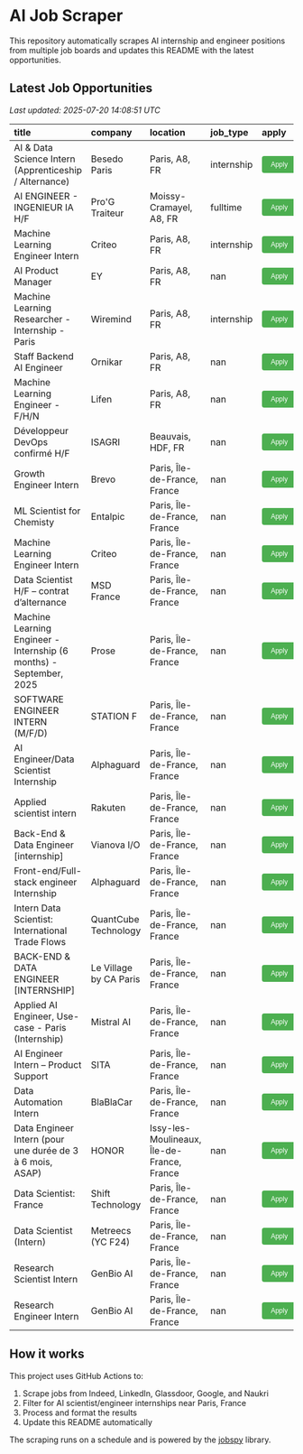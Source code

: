 # AI Job Scraper

This repository automatically scrapes AI internship and engineer positions from multiple job boards and updates this README with the latest opportunities.

## Latest Job Opportunities

*Last updated: 2025-07-20 14:08:51 UTC*

| title                                                               | company                | location                                   | job_type   | apply                                                                                                                                                                                                                                          |   days_since_posted |
|:--------------------------------------------------------------------|:-----------------------|:-------------------------------------------|:-----------|:-----------------------------------------------------------------------------------------------------------------------------------------------------------------------------------------------------------------------------------------------|--------------------:|
| AI & Data Science Intern (Apprenticeship / Alternance)              | Besedo Paris           | Paris, A8, FR                              | internship | <a href="https://fr.indeed.com/viewjob?jk=362607b2693415ab" target="_blank"><button style="background-color: #4CAF50; color: white; padding: 8px 16px; border: none; border-radius: 4px; cursor: pointer; font-size: 12px;">Apply</button></a> |                   2 |
| AI ENGINEER - INGENIEUR IA H/F                                      | Pro'G Traiteur         | Moissy-Cramayel, A8, FR                    | fulltime   | <a href="https://fr.indeed.com/viewjob?jk=ffd94d6e0bd5d98c" target="_blank"><button style="background-color: #4CAF50; color: white; padding: 8px 16px; border: none; border-radius: 4px; cursor: pointer; font-size: 12px;">Apply</button></a> |                   2 |
| Machine Learning Engineer Intern                                    | Criteo                 | Paris, A8, FR                              | internship | <a href="https://fr.indeed.com/viewjob?jk=8af2d3262b512c09" target="_blank"><button style="background-color: #4CAF50; color: white; padding: 8px 16px; border: none; border-radius: 4px; cursor: pointer; font-size: 12px;">Apply</button></a> |                  10 |
| AI Product Manager                                                  | EY                     | Paris, A8, FR                              | nan        | <a href="https://fr.indeed.com/viewjob?jk=b88cd97d92cf6e05" target="_blank"><button style="background-color: #4CAF50; color: white; padding: 8px 16px; border: none; border-radius: 4px; cursor: pointer; font-size: 12px;">Apply</button></a> |                  13 |
| Machine Learning Researcher - Internship - Paris                    | Wiremind               | Paris, A8, FR                              | internship | <a href="https://fr.indeed.com/viewjob?jk=15ff4d813106062a" target="_blank"><button style="background-color: #4CAF50; color: white; padding: 8px 16px; border: none; border-radius: 4px; cursor: pointer; font-size: 12px;">Apply</button></a> |                  20 |
| Staff Backend AI Engineer                                           | Ornikar                | Paris, A8, FR                              | nan        | <a href="https://fr.indeed.com/viewjob?jk=ad0eb19ce27e7216" target="_blank"><button style="background-color: #4CAF50; color: white; padding: 8px 16px; border: none; border-radius: 4px; cursor: pointer; font-size: 12px;">Apply</button></a> |                  26 |
| Machine Learning Engineer - F/H/N                                   | Lifen                  | Paris, A8, FR                              | nan        | <a href="https://fr.indeed.com/viewjob?jk=b7dd3c90681cd689" target="_blank"><button style="background-color: #4CAF50; color: white; padding: 8px 16px; border: none; border-radius: 4px; cursor: pointer; font-size: 12px;">Apply</button></a> |                  27 |
| Développeur DevOps confirmé H/F                                     | ISAGRI                 | Beauvais, HDF, FR                          | nan        | <a href="https://fr.indeed.com/viewjob?jk=3551fd1344dfae3b" target="_blank"><button style="background-color: #4CAF50; color: white; padding: 8px 16px; border: none; border-radius: 4px; cursor: pointer; font-size: 12px;">Apply</button></a> |                  29 |
| Growth Engineer Intern                                              | Brevo                  | Paris, Île-de-France, France               | nan        | <a href="https://www.linkedin.com/jobs/view/4267883917" target="_blank"><button style="background-color: #4CAF50; color: white; padding: 8px 16px; border: none; border-radius: 4px; cursor: pointer; font-size: 12px;">Apply</button></a>     |                   1 |
| ML Scientist for Chemisty                                           | Entalpic               | Paris, Île-de-France, France               | nan        | <a href="https://www.linkedin.com/jobs/view/4268614978" target="_blank"><button style="background-color: #4CAF50; color: white; padding: 8px 16px; border: none; border-radius: 4px; cursor: pointer; font-size: 12px;">Apply</button></a>     |                   3 |
| Machine Learning Engineer Intern                                    | Criteo                 | Paris, Île-de-France, France               | nan        | <a href="https://www.linkedin.com/jobs/view/4268192322" target="_blank"><button style="background-color: #4CAF50; color: white; padding: 8px 16px; border: none; border-radius: 4px; cursor: pointer; font-size: 12px;">Apply</button></a>     |                   3 |
| Data Scientist H/F – contrat d’alternance                           | MSD France             | Paris, Île-de-France, France               | nan        | <a href="https://www.linkedin.com/jobs/view/4212328864" target="_blank"><button style="background-color: #4CAF50; color: white; padding: 8px 16px; border: none; border-radius: 4px; cursor: pointer; font-size: 12px;">Apply</button></a>     |                   3 |
| Machine Learning Engineer - Internship (6 months) - September, 2025 | Prose                  | Paris, Île-de-France, France               | nan        | <a href="https://www.linkedin.com/jobs/view/4268605339" target="_blank"><button style="background-color: #4CAF50; color: white; padding: 8px 16px; border: none; border-radius: 4px; cursor: pointer; font-size: 12px;">Apply</button></a>     |                   3 |
| SOFTWARE ENGINEER INTERN (M/F/D)                                    | STATION F              | Paris, Île-de-France, France               | nan        | <a href="https://www.linkedin.com/jobs/view/4268207226" target="_blank"><button style="background-color: #4CAF50; color: white; padding: 8px 16px; border: none; border-radius: 4px; cursor: pointer; font-size: 12px;">Apply</button></a>     |                   3 |
| AI Engineer/Data Scientist Internship                               | Alphaguard             | Paris, Île-de-France, France               | nan        | <a href="https://www.linkedin.com/jobs/view/4267021525" target="_blank"><button style="background-color: #4CAF50; color: white; padding: 8px 16px; border: none; border-radius: 4px; cursor: pointer; font-size: 12px;">Apply</button></a>     |                   4 |
| Applied scientist intern                                            | Rakuten                | Paris, Île-de-France, France               | nan        | <a href="https://www.linkedin.com/jobs/view/4267684330" target="_blank"><button style="background-color: #4CAF50; color: white; padding: 8px 16px; border: none; border-radius: 4px; cursor: pointer; font-size: 12px;">Apply</button></a>     |                   4 |
| Back-End & Data Engineer [internship]                               | Vianova I/O            | Paris, Île-de-France, France               | nan        | <a href="https://www.linkedin.com/jobs/view/4267022401" target="_blank"><button style="background-color: #4CAF50; color: white; padding: 8px 16px; border: none; border-radius: 4px; cursor: pointer; font-size: 12px;">Apply</button></a>     |                   4 |
| Front-end/Full-stack engineer Internship                            | Alphaguard             | Paris, Île-de-France, France               | nan        | <a href="https://www.linkedin.com/jobs/view/4267018741" target="_blank"><button style="background-color: #4CAF50; color: white; padding: 8px 16px; border: none; border-radius: 4px; cursor: pointer; font-size: 12px;">Apply</button></a>     |                   4 |
| Intern Data Scientist: International Trade Flows                    | QuantCube Technology   | Paris, Île-de-France, France               | nan        | <a href="https://www.linkedin.com/jobs/view/4266724282" target="_blank"><button style="background-color: #4CAF50; color: white; padding: 8px 16px; border: none; border-radius: 4px; cursor: pointer; font-size: 12px;">Apply</button></a>     |                   5 |
| BACK-END & DATA ENGINEER [INTERNSHIP]                               | Le Village by CA Paris | Paris, Île-de-France, France               | nan        | <a href="https://www.linkedin.com/jobs/view/4267366162" target="_blank"><button style="background-color: #4CAF50; color: white; padding: 8px 16px; border: none; border-radius: 4px; cursor: pointer; font-size: 12px;">Apply</button></a>     |                   5 |
| Applied AI Engineer, Use-case - Paris (Internship)                  | Mistral AI             | Paris, Île-de-France, France               | nan        | <a href="https://www.linkedin.com/jobs/view/4263000813" target="_blank"><button style="background-color: #4CAF50; color: white; padding: 8px 16px; border: none; border-radius: 4px; cursor: pointer; font-size: 12px;">Apply</button></a>     |                   9 |
| AI Engineer Intern – Product Support                                | SITA                   | Paris, Île-de-France, France               | nan        | <a href="https://www.linkedin.com/jobs/view/4264716536" target="_blank"><button style="background-color: #4CAF50; color: white; padding: 8px 16px; border: none; border-radius: 4px; cursor: pointer; font-size: 12px;">Apply</button></a>     |                  11 |
| Data Automation Intern                                              | BlaBlaCar              | Paris, Île-de-France, France               | nan        | <a href="https://www.linkedin.com/jobs/view/4261149841" target="_blank"><button style="background-color: #4CAF50; color: white; padding: 8px 16px; border: none; border-radius: 4px; cursor: pointer; font-size: 12px;">Apply</button></a>     |                  11 |
| Data Engineer Intern (pour une durée de 3 à 6 mois, ASAP)           | HONOR                  | Issy-les-Moulineaux, Île-de-France, France | nan        | <a href="https://www.linkedin.com/jobs/view/4256037656" target="_blank"><button style="background-color: #4CAF50; color: white; padding: 8px 16px; border: none; border-radius: 4px; cursor: pointer; font-size: 12px;">Apply</button></a>     |                  26 |
| Data Scientist: France                                              | Shift Technology       | Paris, Île-de-France, France               | nan        | <a href="https://www.linkedin.com/jobs/view/4079798154" target="_blank"><button style="background-color: #4CAF50; color: white; padding: 8px 16px; border: none; border-radius: 4px; cursor: pointer; font-size: 12px;">Apply</button></a>     |                  30 |
| Data Scientist (Intern)                                             | Metreecs (YC F24)      | Paris, Île-de-France, France               | nan        | <a href="https://www.linkedin.com/jobs/view/4253667008" target="_blank"><button style="background-color: #4CAF50; color: white; padding: 8px 16px; border: none; border-radius: 4px; cursor: pointer; font-size: 12px;">Apply</button></a>     |                  30 |
| Research Scientist Intern                                           | GenBio AI              | Paris, Île-de-France, France               | nan        | <a href="https://www.linkedin.com/jobs/view/4269980103" target="_blank"><button style="background-color: #4CAF50; color: white; padding: 8px 16px; border: none; border-radius: 4px; cursor: pointer; font-size: 12px;">Apply</button></a>     |                   0 |
| Research Engineer Intern                                            | GenBio AI              | Paris, Île-de-France, France               | nan        | <a href="https://www.linkedin.com/jobs/view/4269978425" target="_blank"><button style="background-color: #4CAF50; color: white; padding: 8px 16px; border: none; border-radius: 4px; cursor: pointer; font-size: 12px;">Apply</button></a>     |                   0 |

## How it works

This project uses GitHub Actions to:
1. Scrape jobs from Indeed, LinkedIn, Glassdoor, Google, and Naukri
2. Filter for AI scientist/engineer internships near Paris, France  
3. Process and format the results
4. Update this README automatically

The scraping runs on a schedule and is powered by the [jobspy](https://github.com/Bunsly/JobSpy) library.
